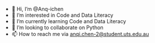 - 👋 Hi, I’m @Anq-ichen
- 👀 I’m interested in Code and Data Literacy
- 🌱 I’m currently learning Code and Data Literacy
- 💞️ I’m looking to collaborate on Python
- 📫 How to reach me via anqi.chen-2@student.uts.edu.au


<!---
Anq-ichen/Anq-ichen is a ✨ special ✨ repository because its `README.md` (this file) appears on your GitHub profile.
You can click the Preview link to take a look at your changes.
--->
